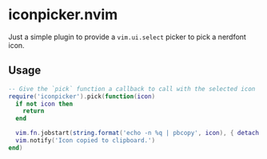 # iconpicker.nvim

Just a simple plugin to provide a `vim.ui.select` picker to pick a nerdfont icon.

## Usage

```lua
-- Give the `pick` function a callback to call with the selected icon
require('iconpicker').pick(function(icon)
  if not icon then
    return
  end

  vim.fn.jobstart(string.format('echo -n %q | pbcopy', icon), { detach = true })
  vim.notify('Icon copied to clipboard.')
end)
```
